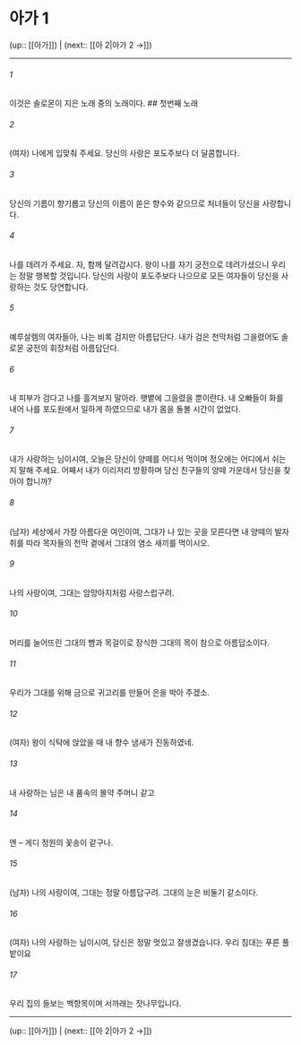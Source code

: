 # 아가 1

(up:: [[아가]]) | (next:: [[아 2|아가 2 →]])

***




###### 1 

이것은 솔로몬이 지은 노래 중의 노래이다. ## 첫번째 노래 



###### 2 

(여자) 나에게 입맞춰 주세요. 당신의 사랑은 포도주보다 더 달콤합니다. 



###### 3 

당신의 기름이 향기롭고 당신의 이름이 쏟은 향수와 같으므로 처녀들이 당신을 사랑합니다. 



###### 4 

나를 데려가 주세요. 자, 함께 달려갑시다. 왕이 나를 자기 궁전으로 데려가셨으니 우리는 정말 행복할 것입니다. 당신의 사랑이 포도주보다 나으므로 모든 여자들이 당신을 사랑하는 것도 당연합니다. 



###### 5 

예루살렘의 여자들아, 나는 비록 검지만 아름답단다. 내가 검은 천막처럼 그을렸어도 솔로몬 궁전의 휘장처럼 아름답단다. 



###### 6 

내 피부가 검다고 나를 흘겨보지 말아라. 햇볕에 그을렸을 뿐이란다. 내 오빠들이 화를 내어 나를 포도원에서 일하게 하였으므로 내가 몸을 돌볼 시간이 없었다. 



###### 7 

내가 사랑하는 님이시여, 오늘은 당신이 양떼를 어디서 먹이며 정오에는 어디에서 쉬는지 말해 주세요. 어째서 내가 이리저리 방황하며 당신 친구들의 양떼 가운데서 당신을 찾아야 합니까? 



###### 8 

(남자) 세상에서 가장 아름다운 여인이여, 그대가 나 있는 곳을 모른다면 내 양떼의 발자취를 따라 목자들의 천막 곁에서 그대의 염소 새끼를 먹이시오. 



###### 9 

나의 사랑이여, 그대는 암망아지처럼 사랑스럽구려. 



###### 10 

머리를 늘어뜨린 그대의 뺨과 목걸이로 장식한 그대의 목이 참으로 아름답소이다. 



###### 11 

우리가 그대를 위해 금으로 귀고리를 만들어 은을 박아 주겠소. 



###### 12 

(여자) 왕이 식탁에 앉았을 때 내 향수 냄새가 진동하였네. 



###### 13 

내 사랑하는 님은 내 품속의 몰약 주머니 같고 



###### 14 

엔 – 게디 정원의 꽃송이 같구나. 



###### 15 

(남자) 나의 사랑이여, 그대는 정말 아름답구려. 그대의 눈은 비둘기 같소이다. 



###### 16 

(여자) 나의 사랑하는 님이시여, 당신은 정말 멋있고 잘생겼습니다. 우리 침대는 푸른 풀밭이요 



###### 17 

우리 집의 들보는 백향목이며 서까래는 잣나무입니다.

***

(up:: [[아가]]) | (next:: [[아 2|아가 2 →]])
